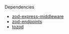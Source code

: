 
Dependencies

- [zod-express-middleware](https://www.npmjs.com/package/zod-express-middleware)
- [zod-endpoints](https://github.com/flock-community/zod-endpoints)
- [tozod](https://github.com/colinhacks/tozod)